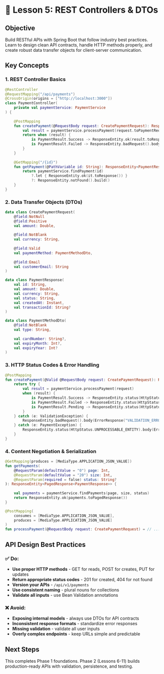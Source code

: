# 🎯 Lesson 5: REST Controllers & DTOs

## Objective

Build RESTful APIs with Spring Boot that follow industry best practices. Learn to design clean API contracts, handle HTTP methods properly, and create robust data transfer objects for client-server communication.

## Key Concepts

### 1. REST Controller Basics

```kotlin
@RestController
@RequestMapping("/api/payments")
@CrossOrigin(origins = ["http://localhost:3000"])
class PaymentController(
    private val paymentService: PaymentService
) {
    
    @PostMapping
    fun createPayment(@RequestBody request: CreatePaymentRequest): ResponseEntity<PaymentResponse> {
        val result = paymentService.processPayment(request.toPaymentRequest())
        return when (result) {
            is PaymentResult.Success -> ResponseEntity.ok(result.toResponse())
            is PaymentResult.Failed -> ResponseEntity.badRequest().body(result.toErrorResponse())
        }
    }
    
    @GetMapping("/{id}")
    fun getPayment(@PathVariable id: String): ResponseEntity<PaymentResponse> {
        return paymentService.findPayment(id)
            ?.let { ResponseEntity.ok(it.toResponse()) }
            ?: ResponseEntity.notFound().build()
    }
}
```

### 2. Data Transfer Objects (DTOs)

```kotlin
data class CreatePaymentRequest(
    @field:NotNull
    @field:Positive
    val amount: Double,
    
    @field:NotBlank
    val currency: String,
    
    @field:Valid
    val paymentMethod: PaymentMethodDto,
    
    @field:Email
    val customerEmail: String
)

data class PaymentResponse(
    val id: String,
    val amount: Double,
    val currency: String,
    val status: String,
    val createdAt: Instant,
    val transactionId: String?
)

data class PaymentMethodDto(
    @field:NotBlank
    val type: String,
    
    val cardNumber: String?,
    val expiryMonth: Int?,
    val expiryYear: Int?
)
```

### 3. HTTP Status Codes & Error Handling

```kotlin
@PostMapping
fun createPayment(@Valid @RequestBody request: CreatePaymentRequest): ResponseEntity<*> {
    return try {
        val result = paymentService.processPayment(request)
        when (result) {
            is PaymentResult.Success -> ResponseEntity.status(HttpStatus.CREATED).body(result.toResponse())
            is PaymentResult.Failed -> ResponseEntity.status(HttpStatus.PAYMENT_REQUIRED).body(result.toErrorResponse())
            is PaymentResult.Pending -> ResponseEntity.status(HttpStatus.ACCEPTED).body(result.toResponse())
        }
    } catch (e: ValidationException) {
        ResponseEntity.badRequest().body(ErrorResponse("VALIDATION_ERROR", e.message))
    } catch (e: PaymentException) {
        ResponseEntity.status(HttpStatus.UNPROCESSABLE_ENTITY).body(ErrorResponse("PAYMENT_ERROR", e.message))
    }
}
```

### 4. Content Negotiation & Serialization

```kotlin
@GetMapping(produces = [MediaType.APPLICATION_JSON_VALUE])
fun getPayments(
    @RequestParam(defaultValue = "0") page: Int,
    @RequestParam(defaultValue = "20") size: Int,
    @RequestParam(required = false) status: String?
): ResponseEntity<PagedResponse<PaymentResponse>> {
    
    val payments = paymentService.findPayments(page, size, status)
    return ResponseEntity.ok(payments.toPagedResponse())
}

@PostMapping(
    consumes = [MediaType.APPLICATION_JSON_VALUE],
    produces = [MediaType.APPLICATION_JSON_VALUE]
)
fun processPayment(@RequestBody request: CreatePaymentRequest) = // ...
```

## API Design Best Practices

### ✅ Do:
- **Use proper HTTP methods** - GET for reads, POST for creates, PUT for updates
- **Return appropriate status codes** - 201 for created, 404 for not found
- **Version your APIs** - `/api/v1/payments`
- **Use consistent naming** - plural nouns for collections
- **Validate all inputs** - use Bean Validation annotations

### ❌ Avoid:
- **Exposing internal models** - always use DTOs for API contracts
- **Inconsistent response formats** - standardize error responses
- **Missing validation** - validate all user inputs
- **Overly complex endpoints** - keep URLs simple and predictable

## Next Steps

This completes Phase 1 foundations. Phase 2 (Lessons 6-11) builds production-ready APIs with validation, persistence, and testing.